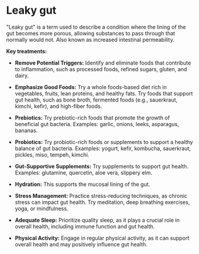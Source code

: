 # Leaky gut

"Leaky gut" is a term used to describe a condition where the lining of the gut becomes more porous, allowing substances to pass through that normally would not. Also known as increased intestinal permeability.

**Key treatments:**

* **Remove Potential Triggers:** Identify and eliminate foods that contribute to inflammation, such as processed foods, refined sugars, gluten, and dairy. 
  
* **Emphasize Good Foods:** Try a whole foods-based diet rich in vegetables, fruits, lean proteins, and healthy fats. Try foods that support gut health, such as bone broth, fermented foods (e.g., sauerkraut, kimchi, kefir), and high-fiber foods.

* **Prebiotics:** Try prebiotic-rich foods that promote the growth of beneficial gut bacteria. Examples: garlic, onions, leeks, asparagus, bananas.

* **Probiotics:** Try probiotic-rich foods or supplements to support a healthy balance of gut bacteria.
Examples: yogurt, kefir, kombucha, sauerkraut, pickles, miso, tempeh, kimchi.

* **Gut-Supportive Supplements:** Try supplements to support gut health. Examples: glutamine, quercetin, aloe vera, slippery elm.

* **Hydration:** This supports the mucosal lining of the gut.

* **Stress Management:** Practice stress-reducing techniques, as chronic stress can impact gut health. Try meditation, deep breathing exercises, yoga, or mindfulness.

* **Adequate Sleep:** Prioritize quality sleep, as it plays a crucial role in overall health, including immune function and gut health.

* **Physical Activity:** Engage in regular physical activity, as it can support overall health and may positively influence gut health.
